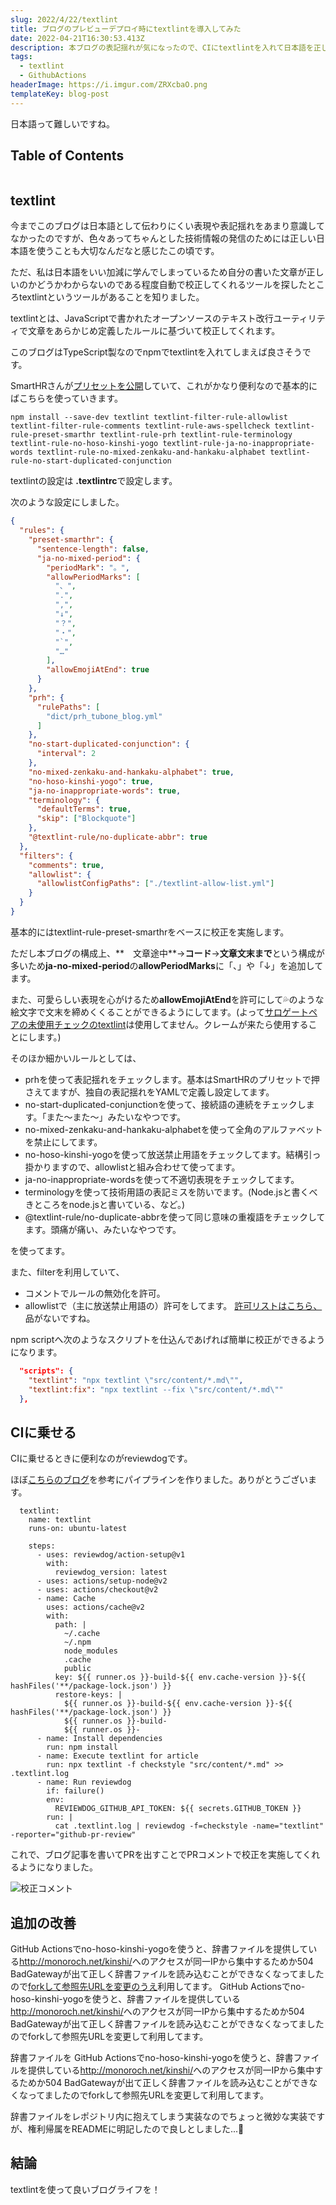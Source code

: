 ```yaml
---
slug: 2022/4/22/textlint
title: ブログのプレビューデプロイ時にtextlintを導入してみた
date: 2022-04-21T16:30:53.413Z
description: 本ブログの表記揺れが気になったので、CIにtextlintを入れて日本語を正しくしてみます。
tags:
  - textlint
  - GithubActions
headerImage: https://i.imgur.com/ZRXcbaO.png
templateKey: blog-post
---
```

日本語って難しいですね。

## Table of Contents

```toc

```

## textlint

今までこのブログは日本語として伝わりにくい表現や表記揺れをあまり意識してなかったのですが、色々あってちゃんとした技術情報の発信のためには正しい日本語を使うことも大切なんだなと感じたこの頃です。

ただ、私は日本語をいい加減に学んでしまっているため自分の書いた文章が正しいのかどうかわからないのである程度自動で校正してくれるツールを探したところtextlintというツールがあることを知りました。

textlintとは、JavaScriptで書かれたオープンソースのテキスト改行ユーティリティで文章をあらかじめ定義したルールに基づいて校正してくれます。

このブログはTypeScript製なのでnpmでtextlintを入れてしまえば良さそうです。

SmartHRさんが[プリセットを公開](https://shanaiho.smarthr.co.jp/n/n881866630eda)していて、これがかなり便利なので基本的にばこちらを使っていきます。

```
npm install --save-dev textlint textlint-filter-rule-allowlist textlint-filter-rule-comments textlint-rule-aws-spellcheck textlint-rule-preset-smarthr textlint-rule-prh textlint-rule-terminology textlint-rule-no-hoso-kinshi-yogo textlint-rule-ja-no-inappropriate-words textlint-rule-no-mixed-zenkaku-and-hankaku-alphabet textlint-rule-no-start-duplicated-conjunction
```

textlintの設定は **.textlintrc**で設定します。

次のような設定にしました。

```json
{
  "rules": {
    "preset-smarthr": {
      "sentence-length": false,
      "ja-no-mixed-period": {
        "periodMark": "。",
        "allowPeriodMarks": [
          "、",
          ".",
          ",",
          "↓",
          "？",
          "・",
          "`",
          "…"
        ],
        "allowEmojiAtEnd": true
      }
    },
    "prh": {
      "rulePaths": [
        "dict/prh_tubone_blog.yml"
      ]
    },
    "no-start-duplicated-conjunction": {
      "interval": 2
    },
    "no-mixed-zenkaku-and-hankaku-alphabet": true,
    "no-hoso-kinshi-yogo": true,
    "ja-no-inappropriate-words": true,
    "terminology": {
      "defaultTerms": true,
      "skip": ["Blockquote"]
    },
    "@textlint-rule/no-duplicate-abbr": true
  },
  "filters": {
    "comments": true,
    "allowlist": {
      "allowlistConfigPaths": ["./textlint-allow-list.yml"]
    }
  }
}
```

基本的にはtextlint-rule-preset-smarthrをベースに校正を実施します。

ただし本ブログの構成上、**　文章途中**→**コード**→**文章文末まで**という構成が多いため**ja-no-mixed-period**の**allowPeriodMarks**に「、」や「↓」を追加してます。

また、可愛らしい表現を心がけるため**allowEmojiAtEnd**を許可にして💦のような絵文字で文末を締めくくることができるようにしてます。(よって[サロゲートペアの未使用チェックのtextlint](https://github.com/lostandfound/textlint-rule-no-surrogate-pair)は使用してません。クレームが来たら使用することにします。)

そのほか細かいルールとしては、

<!-- textlint-disable -->

- prhを使って表記揺れをチェックします。基本はSmartHRのプリセットで押さえてますが、独自の表記揺れをYAMLで定義し設定してます。
- no-start-duplicated-conjunctionを使って、接続語の連続をチェックします。「また〜また〜」みたいなやつです。
- no-mixed-zenkaku-and-hankaku-alphabetを使って全角のアルファベットを禁止にしてます。
- no-hoso-kinshi-yogoを使って放送禁止用語をチェックしてます。結構引っ掛かりますので、allowlistと組み合わせて使ってます。
- ja-no-inappropriate-wordsを使って不適切表現をチェックしてます。
- terminologyを使って技術用語の表記ミスを防いでます。(Node.jsと書くべきところをnode.jsと書いている、など。)
- @textlint-rule/no-duplicate-abbrを使って同じ意味の重複語をチェックしてます。頭痛が痛い、みたいなやつです。

を使ってます。

<!-- textlint-enable -->

また、filterを利用していて、
- コメントでルールの無効化を許可。
- allowlistで（主に放送禁止用語の）許可をしてます。 [許可リストはこちら、](https://github.com/tubone24/blog/blob/master/textlint-allow-list.yml)品がないですね。

npm scriptへ次のようなスクリプトを仕込んであげれば簡単に校正ができるようになります。

```json
  "scripts": {
    "textlint": "npx textlint \"src/content/*.md\"",
    "textlint:fix": "npx textlint --fix \"src/content/*.md\""
  },
```

## CIに乗せる

CIに乗せるときに便利なのがreviewdogです。

ほぼ[こちらのブログ](https://blog.chick-p.work/github-actions-reviewdog-textlint/)を参考にパイプラインを作りました。ありがとうございます。

```
  textlint:
    name: textlint
    runs-on: ubuntu-latest

    steps:
      - uses: reviewdog/action-setup@v1
        with:
          reviewdog_version: latest
      - uses: actions/setup-node@v2
      - uses: actions/checkout@v2
      - name: Cache
        uses: actions/cache@v2
        with:
          path: |
            ~/.cache
            ~/.npm
            node_modules
            .cache
            public
          key: ${{ runner.os }}-build-${{ env.cache-version }}-${{ hashFiles('**/package-lock.json') }}
          restore-keys: |
            ${{ runner.os }}-build-${{ env.cache-version }}-${{ hashFiles('**/package-lock.json') }}
            ${{ runner.os }}-build-
            ${{ runner.os }}-
      - name: Install dependencies
        run: npm install
      - name: Execute textlint for article
        run: npx textlint -f checkstyle "src/content/*.md" >> .textlint.log
      - name: Run reviewdog
        if: failure()
        env:
          REVIEWDOG_GITHUB_API_TOKEN: ${{ secrets.GITHUB_TOKEN }}
        run: |
          cat .textlint.log | reviewdog -f=checkstyle -name="textlint" -reporter="github-pr-review"
```

これで、ブログ記事を書いてPRを出すことでPRコメントで校正を実施してくれるようになりました。

![校正コメント](https://i.imgur.com/ZRXcbaO.png)

## 追加の改善

GitHub Actionsでno-hoso-kinshi-yogoを使うと、辞書ファイルを提供している<http://monoroch.net/kinshi/>へのアクセスが同一IPから集中するためか504 BadGatewayが出て正しく辞書ファイルを読み込むことができなくなってましたので[forkして参照先URLを変更のうえ](https://github.com/tubone24/textlint-rule-no-hoso-kinshi-yogo)利用してます。
GitHub Actionsでno-hoso-kinshi-yogoを使うと、辞書ファイルを提供している<http://monoroch.net/kinshi/>へのアクセスが同一IPから集中するためか504 BadGatewayが出て正しく辞書ファイルを読み込むことができなくなってましたのでforkして参照先URLを変更して利用してます。

辞書ファイルを
GitHub Actionsでno-hoso-kinshi-yogoを使うと、辞書ファイルを提供している<http://monoroch.net/kinshi/>へのアクセスが同一IPから集中するためか504 BadGatewayが出て正しく辞書ファイルを読み込むことができなくなってましたのでforkして参照先URLを変更して利用してます。

辞書ファイルをレポジトリ内に抱えてしまう実装なのでちょっと微妙な実装ですが、権利帰属をREADMEに明記したので良しとしました...🙏

## 結論

textlintを使って良いブログライフを！





